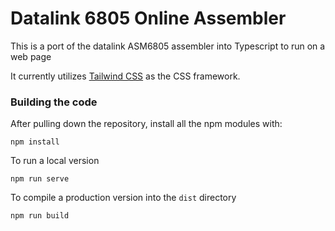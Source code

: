 # Datalink 6805 Online Assembler
This is a port of the datalink ASM6805 assembler into Typescript to run on a web page

It currently utilizes [Tailwind CSS](https://tailwindcss.com/) as the CSS framework.

### Building the code
After pulling down the repository, install all the npm modules with:

```
npm install
```

To run a local version

```
npm run serve
```

To compile a production version into the `dist` directory
```
npm run build
```
